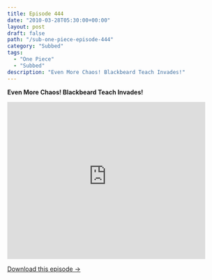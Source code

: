 ```yaml
---
title: Episode 444
date: "2010-03-28T05:30:00+00:00"
layout: post
draft: false
path: "/sub-one-piece-episode-444"
category: "Subbed"
tags:
  - "One Piece"
  - "Subbed"
description: "Even More Chaos! Blackbeard Teach Invades!"
---
```


**Even More Chaos! Blackbeard Teach Invades!**

<iframe width="640" height="360" src="https://www.rapidvideo.com/e/G6FRPEQWYF" frameborder="0" marginwidth=0 marginheight=0 scrolling=no allowfullscreen style="max-width:90%;"></iframe>

<a href="http://ouo.io/qs/eCodkFEQ?s=https://www.rapidvideo.com/d/G6FRPEQWYF" class="styled_a">Download this episode →</a>

